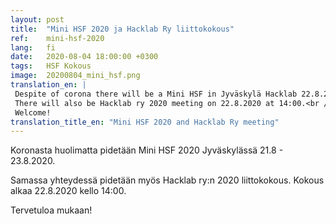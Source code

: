 ```yaml
---
layout: post
title:  "Mini HSF 2020 ja Hacklab Ry liittokokous"
ref:    mini-hsf-2020
lang:   fi
date:   2020-08-04 18:00:00 +0300
tags:   HSF Kokous
image:  20200804_mini_hsf.png
translation_en: |
 Despite of corona there will be a Mini HSF in Jyväskylä Hacklab 22.8.2020 at 14:00.<br /><br />
 There will also be Hacklab ry 2020 meeting on 22.8.2020 at 14:00.<br /><br />
 Welcome!
translation_title_en: "Mini HSF 2020 and Hacklab Ry meeting"
---
```

Koronasta huolimatta pidetään Mini HSF 2020 Jyväskylässä 21.8 - 23.8.2020.

Samassa yhteydessä pidetään myös Hacklab ry:n 2020 liittokokous. Kokous alkaa 22.8.2020 kello 14:00.

Tervetuloa mukaan!
